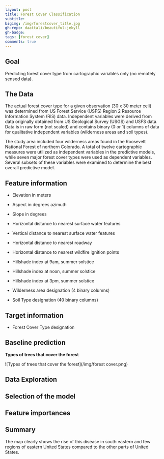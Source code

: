 ```yaml
---
layout: post
title: Forest Cover Classification
subtitle: 
bigimg: /img/forestcover_title.jpg
gh-repo: daattali/beautiful-jekyll
gh-badge: 
tags: [forest cover]
comments: true
---
```

## Goal
  Predicting forest cover type from cartographic variables only
	(no remotely sensed data).

## The Data
  The actual forest cover type for a given observation (30 x 30 meter cell) 
  was determined from US Forest Service (USFS) Region 2 Resource Information System 
(RIS) data.  Independent variables were derived from data originally obtained from 
  US Geological Survey (USGS) and USFS data.  Data is in raw form (not scaled) and contains
binary (0 or 1) columns of data for qualitative independent variables (wilderness areas and soil types).
  
  The study area included four wilderness areas found in 
	the Roosevelt National Forest of northern Colorado.  A total 
	of twelve cartographic measures were utilized as independent 
	variables in the predictive models, while seven major forest 
	cover types were used as dependent variables.  Several subsets 
	of these variables were examined to determine the best overall 
	predictive model. 
	
## Feature information
  
  * Elevation in meters
  
  * Aspect in degrees azimuth
  
  * Slope in degrees
  
  * Horizontal distance to nearest surface water features
  
  * Vertical distance to nearest surface water features
  
  * Horizontal distance to nearest roadway
  
  * Horizontal distance to nearest wildfire ignition points
  
  * Hillshade index at 9am, summer solstice
  
  * Hillshade index at noon, summer solstice
  
  * Hillshade index at 3pm, summer solstice
  
  * Wilderness area designation (4 binary columns)
  
  * Soil Type designation (40 binary columns)

## Target information
  
  * Forest Cover Type designation
  
## Baseline prediction
**Types of trees that cover the forest**

![Types of trees that cover the forest](/img/forest cover.png)

## Data Exploration

## Selection of the model

## Feature importances

## Summary

The map clearly shows the rise of this disease in south eastern and few regions of eastern United States compared to the other parts of United States. 
